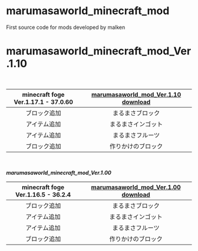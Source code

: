 # marumasaworld_minecraft_mod
First source code for mods developed by malken
<br>

# marumasaworld_minecraft_mod_Ver.1.10
<br>

|minecraft foge Ver.1.17.1 - 37.0.60|[marumasaworld_mod_Ver.1.10 download](https://github.com/malken21/malken21_items/blob/main/marumasaworld_mod_1.17.1.jar?raw=true)|
|:-----------:|:------------:|
|ブロック追加|まるまさブロック|
|アイテム追加|まるまさインゴット|
|アイテム追加|まるまさフルーツ|
|ブロック追加|作りかけのブロック|

<br>

***marumasaworld_minecraft_mod_Ver.1.00***
<br>

|minecraft foge Ver.1.16.5 - 36.2.4|[marumasaworld_mod_Ver.1.00 download](https://github.com/malken21/malken21_items/blob/main/marumasaworld_mod_1.16.5.jar?raw=true)|
|:-----------:|:------------:|
|ブロック追加|まるまさブロック|
|アイテム追加|まるまさインゴット|
|アイテム追加|まるまさフルーツ|
|ブロック追加|作りかけのブロック|
